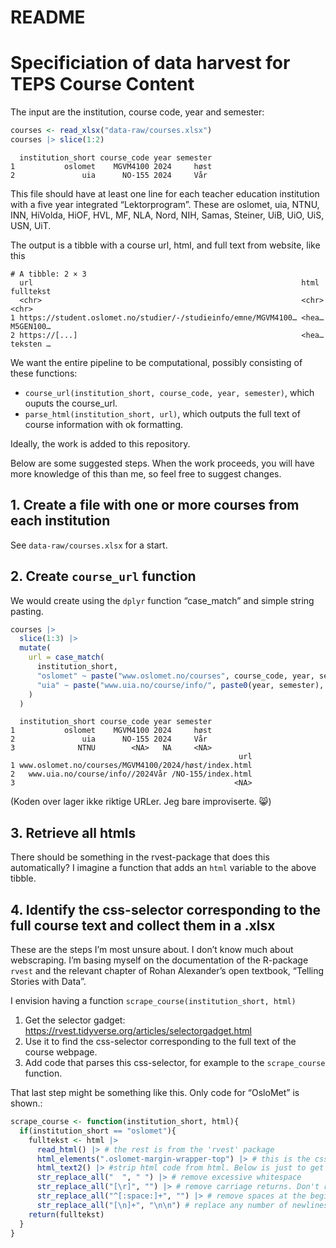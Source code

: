 # README


# Specificiation of data harvest for TEPS Course Content

The input are the institution, course code, year and semester:

``` r
courses <- read_xlsx("data-raw/courses.xlsx")
courses |> slice(1:2)
```

      institution_short course_code year semester
    1           oslomet    MGVM4100 2024     høst
    2               uia      NO-155 2024     Vår 

This file should have at least one line for each teacher education
institution with a five year integrated “Lektorprogram”. These are
oslomet, uia, NTNU, INN, HiVolda, HiOF, HVL, MF, NLA, Nord, NIH, Samas,
Steiner, UiB, UiO, UiS, USN, UiT.

The output is a tibble with a course url, html, and full text from
website, like this

    # A tibble: 2 × 3
      url                                                            html  fulltekst
      <chr>                                                          <chr> <chr>    
    1 https://student.oslomet.no/studier/-/studieinfo/emne/MGVM4100… <hea… M5GEN100…
    2 https://[...]                                                  <hea… teksten …

We want the entire pipeline to be computational, possibly consisting of
these functions:

-   `course_url(institution_short, course_code, year, semester)`, which
    ouputs the course_url.
-   `parse_html(institution_short, url)`, which outputs the full text of
    course information with ok formatting.

Ideally, the work is added to this repository.

Below are some suggested steps. When the work proceeds, you will have
more knowledge of this than me, so feel free to suggest changes.

## 1. Create a file with one or more courses from each institution

See `data-raw/courses.xlsx` for a start.

## 2. Create `course_url` function

We would create using the `dplyr` function “case_match” and simple
string pasting.

``` r
courses |> 
  slice(1:3) |> 
  mutate(
    url = case_match(
      institution_short,
      "oslomet" ~ paste("www.oslomet.no/courses", course_code, year, semester, "index.html", sep = "/"),
      "uia" ~ paste("www.uia.no/course/info/", paste0(year, semester), course_code, "index.html", sep = "/")
    )
  )
```

      institution_short course_code year semester
    1           oslomet    MGVM4100 2024     høst
    2               uia      NO-155 2024     Vår 
    3              NTNU        <NA>   NA     <NA>
                                                       url
    1 www.oslomet.no/courses/MGVM4100/2024/høst/index.html
    2   www.uia.no/course/info//2024Vår /NO-155/index.html
    3                                                 <NA>

(Koden over lager ikke riktige URLer. Jeg bare improviserte. 😸)

## 3. Retrieve all htmls

There should be something in the rvest-package that does this
automatically? I imagine a function that adds an `html` variable to the
above tibble.

## 4. Identify the css-selector corresponding to the full course text and collect them in a .xlsx

These are the steps I’m most unsure about. I don’t know much about
webscraping. I’m basing myself on the documentation of the R-package
`rvest` and the relevant chapter of Rohan Alexander’s open textbook,
“Telling Stories with Data”.

I envision having a function `scrape_course(institution_short, html)`

1.  Get the selector gadget:
    https://rvest.tidyverse.org/articles/selectorgadget.html
2.  Use it to find the css-selector corresponding to the full text of
    the course webpage.
3.  Add code that parses this css-selector, for example to the
    `scrape_course` function.

That last step might be something like this. Only code for “OsloMet” is
shown.:

``` r
scrape_course <- function(institution_short, html){
  if(institution_short == "oslomet"){
    fulltekst <- html |> 
      read_html() |> # the rest is from the 'rvest' package
      html_elements(".oslomet-margin-wrapper-top") |> # this is the css-selector on oslomet pages
      html_text2() |> #strip html code from html. Below is just to get nice formatting:
      str_replace_all("  ", " ") |> # remove excessive whitespace
      str_replace_all("[\r]", "") |> # remove carriage returns. Don't remember why I put it in brackets
      str_replace_all("^[:space:]+", "") |> # remove spaces at the beginning of lines
      str_replace_all("[\n]+", "\n\n") # replace any number of newlines with two newlines
    return(fulltekst)
  } 
}
```
